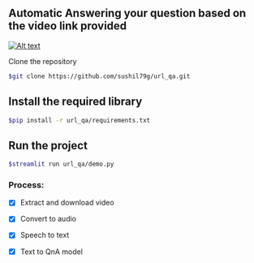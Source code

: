 <h2>Automatic Answering your question based on the video link provided</h2>

[![Alt text](https://img.youtube.com/vi/fZ5PLkSQ_bA/0.jpg)](https://www.youtube.com/watch?v=fZ5PLkSQ_bA)

Clone the repository

```bash
$git clone https://github.com/sushil79g/url_qa.git
```

<h2>Install the required library</h2>

```bash
$pip install -r url_qa/requirements.txt
```

<h2>Run the project</h2>

```bash
$streamlit run url_qa/demo.py
```

### Process:</br>
- [x] Extract and download video</br>
- [x] Convert to audio</br>
- [x] Speech to text</br>
- [x] Text to QnA model</br>

